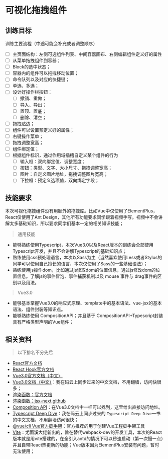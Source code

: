 # 可视化拖拽组件



## 训练目标

训练主要流程（中途可能会补充或者调整顺序）

- [ ] 主页面结构：左侧可选组件列表、中间容器画布、右侧编辑组件定义好的属性
- [ ] 从菜单拖拽组件到容器；
- [ ] Block的选中状态；
- [ ] 容器内的组件可以拖拽移动位置；
- [ ] 命令队列以及对应的快捷键；
- [ ] 单选、多选；
- [ ] 设计好操作栏按钮：
    - [ ] 撤销、重做；
    - [ ] 导入、导出；
    - [ ] 置顶、置底；
    - [ ] 删除、清空；
- [ ] 拖拽贴边；
- [ ] 组件可以设置预定义好的属性；
- [ ] 右键操作菜单；
- [ ] 拖拽调整宽高；
- [ ] 组件绑定值；
- [ ] 根据组件标识，通过作用域插槽自定义某个组件的行为
    - [ ] 输入框：双向绑定值、调整宽度；
    - [ ] 按钮：类型、文字、大小尺寸、拖拽调整宽高；
    - [ ] 图片：自定义图片地址，拖拽调整图片宽高；
    - [ ] 下拉框：预定义选项值，双向绑定字段；

## 技能要求

本次可视化拖拽组件没有用额外的拖拽库。比如Vue中仅使用了ElementPlus，React仅使用了Ant Design，其他所有功能要求同学跟着视频手写。视频中不会讲解太多基础知识，所以要求同学们基本一定的相关知识技能；

> 通用技能

- 能够熟练使用Typescript，本次Vue3.0以及React版本的训练会全部使用Typescript开发，并且不会讲解Typescript的基础知识点；
- 熟练使用css预处理语言，本次以Sass为主（当然喜欢使用Less或者Stylus的同学可以使用自己擅长的语言，本次仅使用了Sass的一些基础语法）；
- 熟练使用js操作dom，比如通过js读取dom的位置信息，通过js修改dom的位置信息。了解js的事件冒泡、事件捕获机制以及 mouse 事件与 drag事件的区别以及用法。

> Vue3.0

- 能够基本掌握Vue3.0的响应式原理、template中的基本语法、vue-jsx的基本语法、组件封装等知识点。
- 能够熟练使用 CompositionAPI；并且基于 CompositionAPI+Typescript封装具有严格类型声明的Vue组件；

## 相关资料

> 以下排名不分先后

- [React官方文档](https://react.docschina.org/docs/hello-world.html)
- [React Hook官方文档](https://react.docschina.org/docs/hooks-intro.html)
- [Vue3.0官方文档（中文）](https://v3.cn.vuejs.org/guide/introduction.html)
- [Vue3.0文档（中文）](http://martsforever-snapshot.gitee.io/vue-docs-next-zh-cn/)：我在码云上同步过来的中文文档，不用翻墙，访问快很多；
- [渲染函数：官方文档](https://v3.vuejs.org/guide/render-function.html#jsx)
- [渲染函数：jsx-next github](https://github.com/vuejs/jsx-next#installation)
- [Composition API](http://martsforever-snapshot.gitee.io/vue-docs-next-zh-cn/guide/composition-api-introduction.html)：在Vue3.0文档中一样可以找到，这里给出直接访问地址。
- [Typescript Deep Dive](http://martsforever-snapshot.gitee.io/typescript-book-chinese/)：我在码云上同步过来的 `Typescript Deep Dive`一书的中文文档，不用翻墙访问很快；
- [@vue/cli Vue官方脚手架](https://cli.vuejs.org/zh/)：官方推荐的用于创建Vue工程脚手架工具
- [Vite](https://www.npmjs.com/package/vite)：尤雨溪大佬新出的，旨在替代webpack-dev的开发工具，本次的React版本就是用vite搭建的，在全引入antd的情况下可以秒速启动（第一次慢一点）并且自带React热更新的功能；Vue版本因为ElementPlus安装有问题，暂时无法使用；


